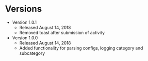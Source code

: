 # Versions

* Version 1.0.1
  * Released August 14, 2018
  * Removed toast after submission of activity
* Version 1.0.0
  * Released August 14, 2018
  * Added functionality for parsing configs, logging category and subcategory
